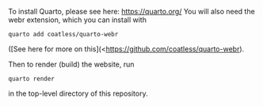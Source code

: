 To install Quarto, please see here: <https://quarto.org/>
You will also need the webr extension, which you can install with

	quarto add coatless/quarto-webr

([See here for more on this](<https://github.com/coatless/quarto-webr).

Then to render (build) the website, run

	quarto render
	
in the top-level directory of this repository.



